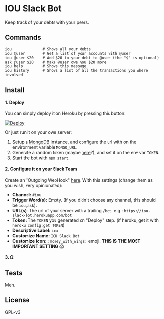 IOU Slack Bot
=============

Keep track of your debts with your peers.

## Commands
```
iou              # Shows all your debts
iou @user        # Get a list of your accounts with @user
iou @user $20    # Add $20 to your debt to @user (the "$" is optional)
ask @user $20    # Make @user owe you $20 more
iou help         # Shows this message
iou history      # Shows a list of all the transactions you where involved
```

## Install

#### 1. Deploy
You can simply deploy it on Heroku by pressing this button:

[![Deploy](https://www.herokucdn.com/deploy/button.png)](https://heroku.com/deploy)

Or just run it on your own server:

1. Setup a [MongoDB](https://mongodb.org) instance, and configure the url with on the environment variable `MONGO_URL`.
2. Generate a random token (maybe [here](http://randomkeygen.com/)?), and set it on the env var `TOKEN`.
3. Start the bot with `npm start`.

#### 2. Configure it on your Slack Team

Create an "Outgoing WebHook" [here](https://slack.com/apps/A0F7VRG6Q-outgoing-webhooks). With this settings (change them as you wish, very opinionated):

* **Channel:** `#iou`.
* **Trigger Word(s):** Empty. (If you didn't choose any channel, this should be `iou,ask`).
* **URL(s):** The url of your server with a trailing `/bot`. e.g.: `https://iou-slack-bot.herokuapp.com/bot`
* **Token:** The `TOKEN` you generated on "Deploy" step. (if heroku, get it with `heroku config:get TOKEN`)
* **Descriptive Label:** `iou`
* **Customize Name:** `IOU Slack Bot`
* **Customize Icon:** `:money_with_wings:` emoji. **THIS IS THE MOST IMPORTANT SETTING** :scream:

#### 3. Ω

## Tests
Meh.

## License
GPL-v3
